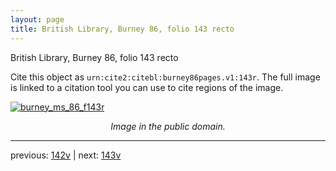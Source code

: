```yaml
---
layout: page
title: British Library, Burney 86, folio 143 recto
---
```


British Library, Burney 86, folio 143 recto

Cite this object as `urn:cite2:citebl:burney86pages.v1:143r`.  The full image is linked to a citation tool you can use to cite regions of the image.

[![burney_ms_86_f143r](http://www.homermultitext.org/iipsrv?IIIF=/project/homer/pyramidal/deepzoom/citebl/burney86imgs/v1/burney_ms_86_f143r.tif/full/800,/0/default.jpg)](http://www.homermultitext.org/ict2/?urn=urn:cite2:citebl:burney86imgs.v1:burney_ms_86_f143r) 

<p style="text-align: center; font-style: italic;">Image in the public domain.</p>

---

previous: [142v](../142v/) | next: [143v](../143v/)